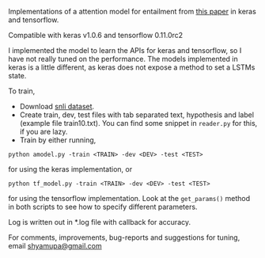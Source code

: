 Implementations of a attention model for entailment from [this paper](http://arxiv.org/abs/1509.06664) in keras and tensorflow.

Compatible with keras v1.0.6 and tensorflow 0.11.0rc2

I implemented the model to learn the APIs for keras and tensorflow, so I have not really tuned on the performance. The models implemented in keras is a little different, as keras does not expose a method to set a LSTMs state.

To train,

* Download [snli dataset](http://nlp.stanford.edu/projects/snli/).
* Create train, dev, test files with tab separated text, hypothesis and label (example file train10.txt). You can find some snippet in `reader.py` for this, if you are lazy.
* Train by either running,

```
python amodel.py -train <TRAIN> -dev <DEV> -test <TEST>
```
for using the keras implementation, or 
```
python tf_model.py -train <TRAIN> -dev <DEV> -test <TEST>
```
for using the tensorflow implementation. Look at the `get_params()` method in both scripts to see how to specify different parameters.


Log is written out in *.log file with callback for accuracy.

For comments, improvements, bug-reports and suggestions for tuning, email shyamupa@gmail.com